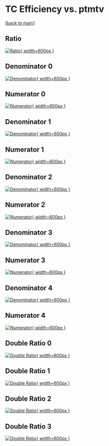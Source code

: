 # TC Efficiency vs. ptmtv

[[back to main](./)]



## Ratio

[![Ratio](../mtv/var/TC_loweta_13_0_eff_ptmtv.png){ width=600px }](../mtv/var/TC_loweta_13_0_eff_ptmtv.pdf)

## Denominator 0

[![Denominator](../mtv/den/TC_loweta_13_0_eff_ptmtv_den0.png){ width=600px }](../mtv/den/TC_loweta_13_0_eff_ptmtv_den0.pdf)

## Numerator 0

[![Numerator](../mtv/num/TC_loweta_13_0_eff_ptmtv_num0.png){ width=600px }](../mtv/num/TC_loweta_13_0_eff_ptmtv_num0.pdf)

## Denominator 1

[![Denominator](../mtv/den/TC_loweta_13_0_eff_ptmtv_den1.png){ width=600px }](../mtv/den/TC_loweta_13_0_eff_ptmtv_den1.pdf)

## Numerator 1

[![Numerator](../mtv/num/TC_loweta_13_0_eff_ptmtv_num1.png){ width=600px }](../mtv/num/TC_loweta_13_0_eff_ptmtv_num1.pdf)

## Denominator 2

[![Denominator](../mtv/den/TC_loweta_13_0_eff_ptmtv_den2.png){ width=600px }](../mtv/den/TC_loweta_13_0_eff_ptmtv_den2.pdf)

## Numerator 2

[![Numerator](../mtv/num/TC_loweta_13_0_eff_ptmtv_num2.png){ width=600px }](../mtv/num/TC_loweta_13_0_eff_ptmtv_num2.pdf)

## Denominator 3

[![Denominator](../mtv/den/TC_loweta_13_0_eff_ptmtv_den3.png){ width=600px }](../mtv/den/TC_loweta_13_0_eff_ptmtv_den3.pdf)

## Numerator 3

[![Numerator](../mtv/num/TC_loweta_13_0_eff_ptmtv_num3.png){ width=600px }](../mtv/num/TC_loweta_13_0_eff_ptmtv_num3.pdf)

## Denominator 4

[![Denominator](../mtv/den/TC_loweta_13_0_eff_ptmtv_den4.png){ width=600px }](../mtv/den/TC_loweta_13_0_eff_ptmtv_den4.pdf)

## Numerator 4

[![Numerator](../mtv/num/TC_loweta_13_0_eff_ptmtv_num4.png){ width=600px }](../mtv/num/TC_loweta_13_0_eff_ptmtv_num4.pdf)

## Double Ratio 0

[![Double Ratio](../mtv/ratio/TC_loweta_13_0_eff_ptmtv_ratio0.png){ width=600px }](../mtv/ratio/TC_loweta_13_0_eff_ptmtv_ratio0.pdf)

## Double Ratio 1

[![Double Ratio](../mtv/ratio/TC_loweta_13_0_eff_ptmtv_ratio1.png){ width=600px }](../mtv/ratio/TC_loweta_13_0_eff_ptmtv_ratio1.pdf)

## Double Ratio 2

[![Double Ratio](../mtv/ratio/TC_loweta_13_0_eff_ptmtv_ratio2.png){ width=600px }](../mtv/ratio/TC_loweta_13_0_eff_ptmtv_ratio2.pdf)

## Double Ratio 3

[![Double Ratio](../mtv/ratio/TC_loweta_13_0_eff_ptmtv_ratio3.png){ width=600px }](../mtv/ratio/TC_loweta_13_0_eff_ptmtv_ratio3.pdf)

